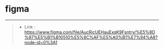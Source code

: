 # figma

---

> *  Link : https://www.figma.com/file/AucRjcUEHauExqK9Fsntry/%E5%8D%97%E5%B1%B10510%E5%8C%AF%E5%A0%B1%E7%94%A8?node-id=0%3A1